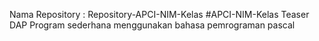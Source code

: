 Nama Repository : Repository-APCI-NIM-Kelas
            #APCI-NIM-Kelas
            Teaser DAP 
            Program sederhana menggunakan bahasa pemrograman pascal
